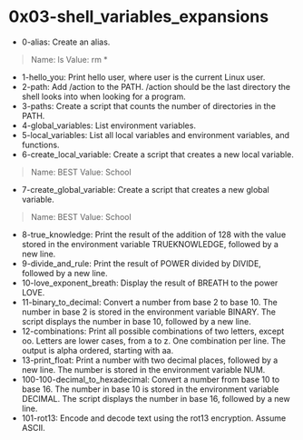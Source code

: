 # 0x03-shell_variables_expansions
* 0-alias: Create an alias.
> Name: ls 
> Value: rm *
* 1-hello_you: Print hello user, where user is the current Linux user.
* 2-path: Add /action to the PATH. /action should be the last directory the shell looks into when looking for a program.
* 3-paths: Create a script that counts the number of directories in the PATH.
* 4-global_variables: List environment variables.
* 5-local_variables: List all local variables and environment variables, and functions.
* 6-create_local_variable: Create a script that creates a new local variable.
> Name: BEST
> Value: School
* 7-create_global_variable: Create a script that creates a new global variable.
> Name: BEST
> Value: School
* 8-true_knowledge: Print the result of the addition of 128 with the value stored in the environment variable TRUEKNOWLEDGE, followed by a new line.
* 9-divide_and_rule: Print the result of POWER divided by DIVIDE, followed by a new line.
* 10-love_exponent_breath: Display the result of BREATH to the power LOVE.
* 11-binary_to_decimal: Convert a number from base 2 to base 10. The number in base 2 is stored in the environment variable BINARY. The script displays the number in base 10, followed by a new line.
* 12-combinations: Print all possible combinations of two letters, except oo. Letters are lower cases, from a to z. One combination per line. The output is alpha ordered, starting with aa.
* 13-print_float: Print a number with two decimal places, followed by a new line. The number is stored in the environment variable NUM.
* 100-100-decimal_to_hexadecimal: Convert a number from base 10 to base 16. The number in base 10 is stored in the environment variable DECIMAL. The script displays the number in base 16, followed by a new line.
* 101-rot13: Encode and decode text using the rot13 encryption. Assume ASCII.